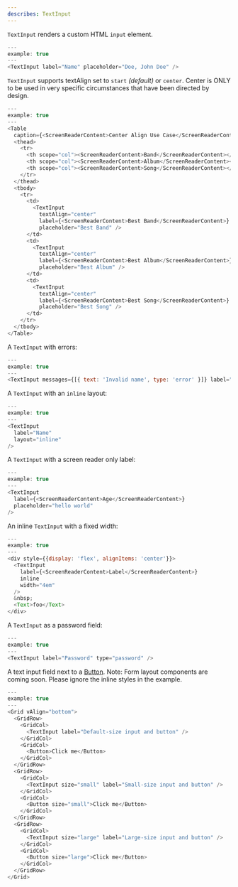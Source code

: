```yaml
---
describes: TextInput
---
```


`TextInput` renders a custom HTML `input` element.

```js
---
example: true
---
<TextInput label="Name" placeholder="Doe, John Doe" />
```

`TextInput` supports textAlign set to `start` _(default)_ or `center`. Center is ONLY to be used in very specific circumstances that have been directed by design.
```js
---
example: true
---
<Table
  caption={<ScreenReaderContent>Center Align Use Case</ScreenReaderContent>}>
  <thead>
    <tr>
      <th scope="col"><ScreenReaderContent>Band</ScreenReaderContent></th>
      <th scope="col"><ScreenReaderContent>Album</ScreenReaderContent></th>
      <th scope="col"><ScreenReaderContent>Song</ScreenReaderContent></th>
    </tr>
  </thead>
  <tbody>
    <tr>
      <td>
        <TextInput 
          textAlign="center"
          label={<ScreenReaderContent>Best Band</ScreenReaderContent>}
          placeholder="Best Band" />
      </td>
      <td>
        <TextInput 
          textAlign="center"
          label={<ScreenReaderContent>Best Album</ScreenReaderContent>}
          placeholder="Best Album" />
      </td>
      <td>
        <TextInput 
          textAlign="center"
          label={<ScreenReaderContent>Best Song</ScreenReaderContent>}
          placeholder="Best Song" />
      </td>
    </tr>
  </tbody>
</Table>
```

A `TextInput` with errors:

```js
---
example: true
---
<TextInput messages={[{ text: 'Invalid name', type: 'error' }]} label="Name" />
```

A `TextInput` with an `inline` layout:

```js
---
example: true
---
<TextInput
  label="Name"
  layout="inline"
/>
```

A `TextInput` with a screen reader only label:

```js
---
example: true
---
<TextInput
  label={<ScreenReaderContent>Age</ScreenReaderContent>}
  placeholder="hello world"
/>
```

An inline `TextInput` with a fixed width:

```js
---
example: true
---
<div style={{display: 'flex', alignItems: 'center'}}>
  <TextInput
    label={<ScreenReaderContent>Label</ScreenReaderContent>}
    inline
    width="4em"
  />
  &nbsp;
  <Text>foo</Text>
</div>
```

A `TextInput` as a password field:

```js
---
example: true
---
<TextInput label="Password" type="password" />
```

A text input field next to a [Button](#Button). Note: Form layout components
are coming soon. Please ignore the inline styles in the example.

```js
---
example: true
---
<Grid vAlign="bottom">
  <GridRow>
    <GridCol>
      <TextInput label="Default-size input and button" />
    </GridCol>
    <GridCol>
      <Button>Click me</Button>
    </GridCol>
  </GridRow>
  <GridRow>
    <GridCol>
      <TextInput size="small" label="Small-size input and button" />
    </GridCol>
    <GridCol>
      <Button size="small">Click me</Button>
    </GridCol>
  </GridRow>
  <GridRow>
    <GridCol>
      <TextInput size="large" label="Large-size input and button" />
    </GridCol>
    <GridCol>
      <Button size="large">Click me</Button>
    </GridCol>
  </GridRow>
</Grid>
```
